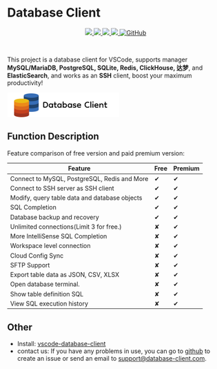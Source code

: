 # Database Client

<p align="center">
<a href="https://marketplace.visualstudio.com/items?itemName=cweijan.vscode-mysql-client2">
    <img src="https://img.shields.io/vscode-marketplace/v/cweijan.vscode-mysql-client2.svg?label=vscode%20marketplace">
  </a>
  <a href="https://marketplace.visualstudio.com/items?itemName=cweijan.vscode-mysql-client2">
    <img src="https://vsmarketplacebadge.apphb.com/installs-short/cweijan.vscode-mysql-client2.svg">
  </a>
  <a href="https://github.com/cweijan/vscode-database-client">
    <img src="https://img.shields.io/github/stars/cweijan/vscode-database-client?logo=github&style=flat">
  </a>
  <a href="https://marketplace.visualstudio.com/items?itemName=cweijan.vscode-mysql-client2">
    <img src="https://img.shields.io/vscode-marketplace/r/cweijan.vscode-mysql-client2.svg">
  </a>
  <a href="https://marketplace.visualstudio.com/items?itemName=cweijan.vscode-mysql-client2">
  <img alt="GitHub" src="https://img.shields.io/github/license/cweijan/vscode-database-client">
  </a>
</p>
<br>

This project is a database client for VSCode, supports manager **MySQL/MariaDB, PostgreSQL, SQLite, Redis, ClickHouse, 达梦**, and **ElasticSearch**, and works as an **SSH** client, boost your maximum productivity!

![icon](public/logo_dark.png)

## Function Description

Feature comparison of free version and paid premium version:

| Feature                                       | Free | Premium |
| --------------------------------------------- | ---- | ------- |
| Connect to MySQL, PostgreSQL, Redis and More  | ✔   | ✔      |
| Connect to SSH server as SSH client           | ✔   | ✔      |
| Modify, query table data and database objects | ✔   | ✔      |
| SQL Completion                                | ✔   | ✔      |
| Database backup and recovery                  | ✔   | ✔      |
| Unlimited connections(Limit 3 for free.)      | ✘   | ✔      |
| More IntelliSense SQL Completion              | ✘   | ✔      |
| Workspace level connection                    | ✘   | ✔      |
| Cloud Config Sync                             | ✘   | ✔      |
| SFTP Support                                  | ✘   | ✔      |
| Export table data as JSON, CSV, XLSX          | ✘   | ✔      |
| Open database terminal.                       | ✘   | ✔      |
| Show table definition SQL                     | ✘   | ✔      |
| View SQL execution history                    | ✘   | ✔      |

## Other

- Install: [vscode-database-client](https://marketplace.visualstudio.com/items?itemName=cweijan.vscode-mysql-client2)
- contact us: If you have any problems in use, you can go to [github](https://github.com/cweijan/vscode-database-client/issues) to create an issue or send an email to support@database-client.com.
